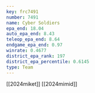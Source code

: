 ```yaml
---
key: frc7491
number: 7491
name: Cyber Soldiers
epa_end: 18.04
auto_epa_end: 8.43
teleop_epa_end: 8.64
endgame_epa_end: 0.97
winrate: 0.4677
district_epa_rank: 197
district_epa_percentile: 0.6145
type: Team
---
```

[[2024miket]]
[[2024mimid]]
